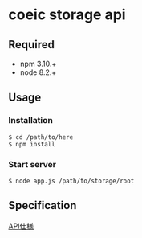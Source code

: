 # coeic storage api

## Required

- npm 3.10.+
- node 8.2.+

## Usage

### Installation
```
$ cd /path/to/here
$ npm install
```

### Start server
```
$ node app.js /path/to/storage/root
```

## Specification

[API仕様](https://github.com/peinan/coeic/wiki/API%E4%BB%95%E6%A7%98)